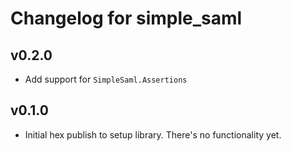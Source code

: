 # Changelog for simple_saml

## v0.2.0

* Add support for `SimpleSaml.Assertions`

## v0.1.0

* Initial hex publish to setup library.  There's no functionality yet.
